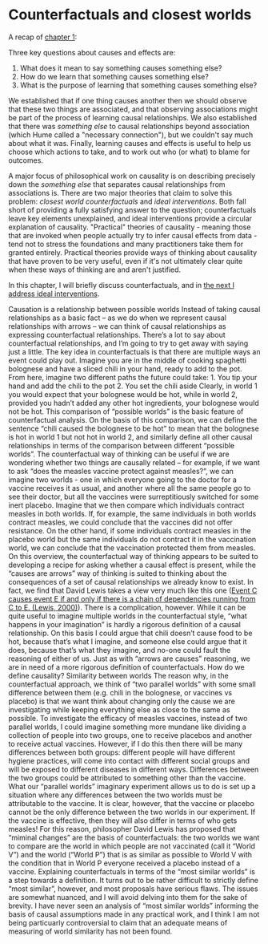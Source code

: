 # Counterfactuals and closest worlds

A recap of [chapter 1](/causality/01_three_questions): 

Three key questions about causes and effects are:
 1. What does it mean to say something causes something else?
 2. How do we learn that something causes something else?
 3. What is the purpose of learning that something causes something else?

We established that if one thing causes another then we should observe that these two things are associated, and that observing associations might be part of the process of learning causal relationships. We also established that there was *something else* to causal relationships beyond association (which Hume called a "necessary connection"), but we couldn't say much about what it was. Finally, learning causes and effects is useful to help us choose which actions to take, and to work out who (or what) to blame for outcomes.

A major focus of philosophical work on causality is on describing precisely down the *something else* that separates causal relationships from associations is. There are two major theories that claim to solve this problem: *closest world counterfactuals* and *ideal interventions*. Both fall short of providing a fully satisfying answer to the question; counterfactuals leave key elements unexplained, and ideal interventions provide a circular explanation of causality. "Practical" theories of causality - meaning those that are invoked when people actually try to infer causal effects from data - tend not to stress the foundations and many practitioners take them for granted entirely. Practical theories provide ways of thinking about causality that have proven to be very useful, even if it's not ultimately clear quite when these ways of thinking are and aren't justified.

In this chapter, I will briefly discuss counterfactuals, and in [the next I address ideal interventions](/causality/03_interventions).

Causation is a relationship between possible worlds
Instead of taking causal relationships as a basic fact – as we do when we represent causal relationships with arrows – we can think of causal relationships as expressing counterfactual relationships. There’s a lot to say about counterfactual relationships, and I’m going to try to get away with saying just a little.
The key idea in counterfactuals is that there are multiple ways an event could play out. Imagine you are in the middle of cooking spaghetti bolognese and have a sliced chili in your hand, ready to add to the pot. From here, imagine two different paths the future could take:
    1. You tip your hand and add the chili to the pot
    2. You set the chili aside
Clearly, in world 1 you would expect that your bolognese would be hot, while in world 2, provided you hadn’t added any other hot ingredients, your bolognese would not be hot. This comparison of “possible worlds” is the basic feature of counterfactual analysis. On the basis of this comparison, we can define the sentence “chili caused the bolognese to be hot” to mean that the bolognese is hot in world 1 but not hot in world 2, and similarly define all other causal relationships in terms of the comparison between different “possible worlds”.
The counterfactual way of thinking can be useful if we are wondering whether two things are causally related – for example, if we want to ask “does the measles vaccine protect against measles?”, we can imagine two worlds - one in which everyone going to the doctor for a vaccine receives it as usual, and another where all the same people go to see their doctor, but all the vaccines were surreptitiously switched for some inert placebo. Imagine that we then compare which individuals contract measles in both worlds. If, for example, the same individuals in both worlds contract measles, we could conclude that the vaccines did not offer resistance. On the other hand, if some individuals contract measles in the placebo world but the same individuals do not contract it in the vaccination world, we can conclude that the vaccination protected them from measles.
On this overview, the counterfactual way of thinking appears to be suited to developing a recipe for asking whether a causal effect is present, while the “causes are arrows” way of thinking is suited to thinking about the consequences of a set of causal relationships we already know to exist. In fact, we find that David Lewis takes a view very much like this one ([Event C causes event E if and only if there is a chain of dependencies running from C to E. (Lewis, 2000)](https://www.jstor.org/stable/2678389?casa_token=QOPVnOHOPEgAAAAA%3ALEODObYoZ6jGkMBtmF7v61lERsPXtMIeqQDtpVE08cYjSkF9tuVUBbFgHCbDXQTMExs0KP3wXrH63OTJEQLzPHfLtbVkeSYexYwAX_8YkphgV4Oy6c86&seq=1#metadata_info_tab_contents)). 
There is a complication, however. While it can be quite useful to imagine multiple worlds in the counterfactual style, “what happens in your imagination” is hardly a rigorous definition of a causal relationship. On this basis I could argue that chili doesn’t cause food to be hot, because that’s what I imagine, and someone else could argue that it does, because that’s what they imagine, and no-one could fault the reasoning of either of us. Just as with “arrows are causes” reasoning, we are in need of a more rigorous definition of counterfactuals.
How do we define causality?
Similarity between worlds
The reason why, in the counterfactual approach, we think of “two parallel worlds” with some small difference between them (e.g. chili in the bolognese, or vaccines vs placebo) is that we want think about changing only the cause we are investigating while keeping everything else as close to the same as possible. To investigate the efficacy of measles vaccines, instead of two parallel worlds, I could imagine something more mundane like dividing a collection of people into two groups, one to receive placebos and another to receive actual vaccines. However, if I do this then there will be many differences between both groups: different people will have different hygiene practices, will come into contact with different social groups and will be exposed to different diseases in different ways. Differences between the two groups could be attributed to something other than the vaccine. What our “parallel worlds” imaginary experiment allows us to do is set up a situation where any differences between the two worlds must be attributable to the vaccine.
It is clear, however, that the vaccine or placebo cannot be the only difference between the two worlds in our experiment. If the vaccine is effective, then they will also differ in terms of who gets measles! For this reason, philosopher David Lewis has proposed that “miminal changes” are the basis of counterfactuals: the two worlds we want to compare are the world in which people are not vaccinated (call it “World V”) and the world (“World P”) that is as similar as possible to World V with the condition that in World P everyone received a placebo instead of a vaccine.
Explaining counterfactuals in terms of the “most similar worlds” is a step towards a definition. It turns out to be rather difficult to strictly define “most similar”, however, and most proposals have serious flaws. The issues are somewhat nuanced, and I will avoid delving into them for the sake of brevity. I have never seen an analysis of “most similar worlds” informing the basis of causal assumptions made in any practical work, and I think I am not being particuarly controversial to claim that an adequate means of measuring of world similarity has not been found.
